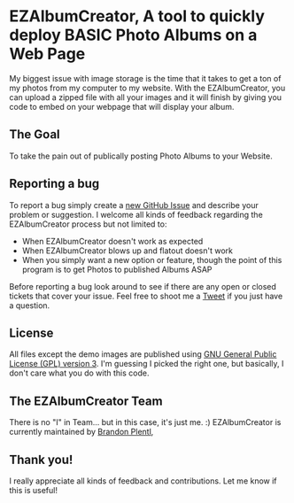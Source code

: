 # EZAlbumCreator, A tool to quickly deploy BASIC Photo Albums on a Web Page

My biggest issue with image storage is the time that it takes to get a ton of my photos from my computer to my website.
With the EZAlbumCreator, you can upload a zipped file with all your images and it will finish by giving you code to embed on your webpage
that will display your album.

## The Goal
To take the pain out of publically posting Photo Albums to your Website.


## Reporting a bug

To report a bug simply create a
[new GitHub Issue](https://github.com/MrPlentl/EZAlbumCreator/issues/new) and describe
your problem or suggestion. I welcome all kinds of feedback regarding the
EZAlbumCreator process but not limited to:

 * When EZAlbumCreator doesn't work as expected
 * When EZAlbumCreator blows up and flatout doesn't work
 * When you simply want a new option or feature, though the point of this program is to get Photos to published Albums ASAP

Before reporting a bug look around to see if there are any open or closed tickets
that cover your issue. Feel free to shoot me a [Tweet](https://twitter.com/thabamboozlr/) if you just have a question.

## License

All files except the demo images are published using [GNU General Public License (GPL) version 3](https://www.gnu.org/licenses/license-list.html#GNUGPL).
I'm guessing I picked the right one, but basically, I don't care what you do with this code.


## The EZAlbumCreator Team

There is no "I" in Team... but in this case, it's just me. :) EZAlbumCreator is currently maintained by [Brandon Plentl](https://github.com/MrPlentl),

## Thank you!

I really appreciate all kinds of feedback and contributions. Let me know if this is useful!